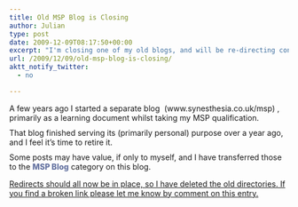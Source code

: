 ```yaml
---
title: Old MSP Blog is Closing
author: Julian
type: post
date: 2009-12-09T08:17:50+00:00
excerpt: "I'm closing one of my old blogs, and will be re-directing content to a category on this blog."
url: /2009/12/09/old-msp-blog-is-closing/
aktt_notify_twitter:
  - no

---
```

<p style="margin-top: 10px; margin-bottom: 10px; padding-top: 0px; padding-bottom: 0px;">
  A few years ago I started a separate blog  (www.synesthesia.co.uk/msp) , primarily as a learning document whilst taking my MSP qualification.
</p>

<p style="margin-top: 10px; margin-bottom: 10px; padding-top: 0px; padding-bottom: 0px;">
  That blog finished serving its (primarily personal) purpose over a year ago, and I feel it’s time to retire it.
</p>

<p style="margin-top: 10px; margin-bottom: 10px; padding-top: 0px; padding-bottom: 0px;">
  Some posts may have value, if only to myself, and I have transferred those to the <a style="color: #6472a0; text-decoration: none; font-weight: 800;" href="https://www.synesthesia.co.uk/blog/archives/category/mspblog/">MSP Blog</a> category on this blog.
</p>

<ins datetime="2009-12-09T09:48:58+00:00">Redirects should all now be in place, so I have deleted the old directories. If you find a broken link please let me know by comment on this entry.</ins>